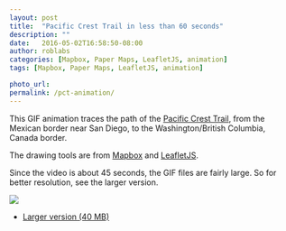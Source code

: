 ```yaml
---
layout: post
title:  "Pacific Crest Trail in less than 60 seconds"
description: ""
date:   2016-05-02T16:58:50-08:00
author: roblabs
categories: [Mapbox, Paper Maps, LeafletJS, animation]
tags: [Mapbox, Paper Maps, LeafletJS, animation]

photo_url:
permalink: /pct-animation/
---
```


This GIF animation traces the path of the [Pacific Crest Trail](http://www.pcta.org), from the Mexican border near San Diego, to the Washington/British Columbia, Canada border.

The drawing tools are from [Mapbox](http://mapbox.com) and [LeafletJS](http://LeafletJS.com).

Since the video is about 45 seconds, the GIF files are fairly large.  So for better resolution, see the larger version.


![](https://github.com/roblabs/roblabs.github.com/raw/master/images/pct-animation-480-medium.gif)  

* [Larger version (40 MB)](https://drive.google.com/file/d/0Bz03QjAuY_6CNkF6MFBmODZ6cE0/view?pref=2&pli=1)

[tsg]:  http://www.timestampgenerator.com
